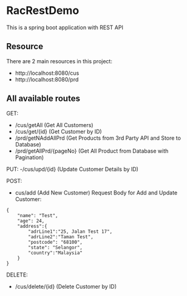 # RacRestDemo
This is a spring boot application with REST API

## Resource
There are 2 main resources in this project:
- http://localhost:8080/cus
- http://localhost:8080/prd

## All available routes
GET:
- /cus/getAll (Get All Customers)
- /cus/get/{id} (Get Customer by ID)
- /prd/getNAddAllPrd (Get Products from 3rd Party API and Store to Database)
- /prd/getAllPrd/{pageNo} (Get All Product from Database with Pagination)

PUT:
-/cus/upd/{id} (Update Customer Details by ID)

POST:
- cus/add (Add New Customer)
Request Body for Add and Update Customer:
```
{
    "name": "Test",
    "age": 24,
    "address":{
        "adrLine1":"25, Jalan Test 17",
        "adrLine2":"Taman Test",
        "postcode": "68100",
        "state": "Selangor",
        "country":"Malaysia"
    }
}
```

DELETE:
- /cus/delete/{id} (Delete Customer by ID)
  
